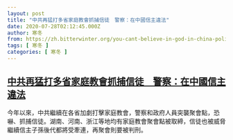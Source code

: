 ```yaml
---
layout: post
title: "中共再猛打多省家庭教會抓捕信徒　警察：在中國信主違法"
date: 2020-07-28T02:12:45.000Z
author: 寒冬
from: https://zh.bitterwinter.org/you-cant-believe-in-god-in-china-police-tell-believers/
tags: [ 寒冬 ]
categories: [ 寒冬 ]
---
```

<!--1595902365000-->
[中共再猛打多省家庭教會抓捕信徒　警察：在中國信主違法](https://zh.bitterwinter.org/you-cant-believe-in-god-in-china-police-tell-believers/)
------

<div>
今年以來，中共繼續在各省加劇打擊家庭教會，警察和政府人員突襲聚會點，恐嚇、抓捕信徒。湖南、河南、浙江等地均有家庭教會聚會點被取締，信徒也被威脅繼續信主子孫後代都將受牽連，再聚會則要被判刑。
</div>
